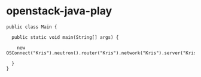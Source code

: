 # openstack-java-play

    public class Main {
  
      public static void main(String[] args) {
  
        new OSConnect("Kris").neutron().router("Kris").network("Kris").server("Kris").floatingIp();
  
      }
    }
